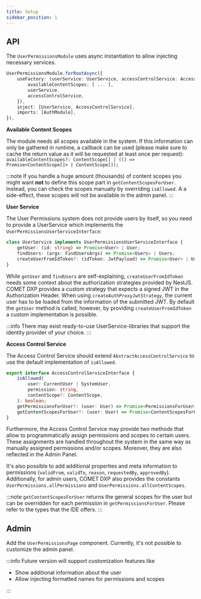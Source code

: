 ```yaml
---
title: Setup
sidebar_position: 1
---
```


## API

The `UserPermissionsModule` uses async instantiation to allow injecting necessary services.

```ts
UserPermissionsModule.forRootAsync({
    useFactory: (userService: UserService, accessControlService: AccessControlService) => ({
        availableContentScopes: [ ... ],
        userService,
        accessControlService,
    }),
    inject: [UserService, AccessControlService],
    imports: [AuthModule],
}),
```

**Available Content Scopes**

The module needs all scopes available in the system. If this information can only be gathered in runtime, a callback can be used (please make sure to cache the return value as it will be requested at least once per request): `availableContentScopes?: ContentScope[] | (() => Promise<ContentScope[]> | ContentScope[]);`

:::note
If you handle a huge amount (thousands) of content scopes you might want **not** to define this scope part in `getContentScopesForUser`. Instead, you can check the scopes manually by overriding `isAllowed`. A a side-effect, these scopes will not be available in the admin panel.
:::

**User Service**

The User Permissions system does not provide users by itself, so you need to provide a UserService which implements the `UserPermissionsUserServiceInterface`:

```ts
class UserService implements UserPermissionsUserServiceInterface {
    getUser: (id: string) => Promise<User> | User;
    findUsers: (args: FindUsersArgs) => Promise<Users> | Users;
    createUserFromIdToken?: (idToken: JwtPayload) => Promise<User> | User;
}
```

While `getUser` and `findUsers` are self-explaining, `createUserFromIdToken` needs some context about the authorization strategies provided by NestJS. COMET DXP provides a custom strategy that expects a signed JWT in the Authorization Header. When using `createAuthProxyJwtStrategy`, the current user has to be loaded from the information of the submitted JWT. By default the `getUser` method is called, however, by providing `createUserFromIdToken` a custom implementation is possible.

:::info
There may exist ready-to-use UserService-libraries that support the identity provider of your choice.
:::

**Access Control Service**

The Access Control Service should extend `AbstractAccessControlService` to use the default implementation of `isAllowed`.

```ts
export interface AccessControlServiceInterface {
    isAllowed(
        user: CurrentUser | SystemUser,
        permission: string,
        contentScope?: ContentScope,
    ): boolean;
    getPermissionsForUser?: (user: User) => Promise<PermissionsForUser> | PermissionsForUser;
    getContentScopesForUser?: (user: User) => Promise<ContentScopesForUser> | ContentScopesForUser;
}
```

Furthermore, the Access Control Service may provide two methods that allow to programmatically assign permissions and scopes to certain users. These assignments are handled throughout the system in the same way as manually assigned permissions and/or scopes. Moreover, they are also reflected in the Admin Panel.

It's also possible to add additional properties and meta information to permissions (`validFrom`, `validTo`, `reason`, `requestedBy`, `approvedBy`). Additionally, for admin users, COMET DXP also provides the constants `UserPermissions.allPermissions` and `UserPermissions.allContentScopes`.

:::note
`getContentScopesForUser` returns the general scopes for the user but can be overridden for each permission in `getPermissionsForUser`. Please refer to the types that the IDE offers.
:::

## Admin

Add the `UserPermissionsPage` component. Currently, it's not possible to customize the admin panel.

:::info
Future version will support customization features like

-   Show additional information about the user
-   Allow injecting formatted names for permissions and scopes

:::

